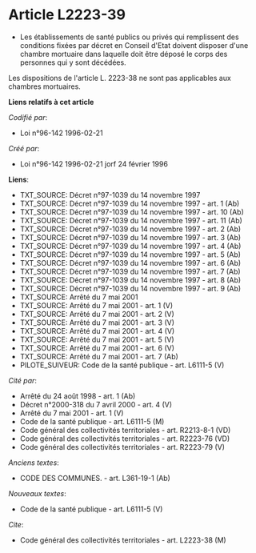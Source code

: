 # Article L2223-39

- Les établissements de santé publics ou privés qui remplissent des conditions fixées par décret en Conseil d'Etat doivent
disposer d'une chambre mortuaire dans laquelle doit être déposé le corps des personnes qui y sont décédées.

Les dispositions de l'article L. 2223-38 ne sont pas applicables aux chambres mortuaires.

**Liens relatifs à cet article**

_Codifié par_:

  - Loi n°96-142 1996-02-21

_Créé par_:

  - Loi n°96-142 1996-02-21 jorf 24 février 1996

**Liens**:

  - TXT_SOURCE: Décret n°97-1039 du 14 novembre 1997
  - TXT_SOURCE: Décret n°97-1039 du 14 novembre 1997 - art. 1 (Ab)
  - TXT_SOURCE: Décret n°97-1039 du 14 novembre 1997 - art. 10 (Ab)
  - TXT_SOURCE: Décret n°97-1039 du 14 novembre 1997 - art. 11 (Ab)
  - TXT_SOURCE: Décret n°97-1039 du 14 novembre 1997 - art. 2 (Ab)
  - TXT_SOURCE: Décret n°97-1039 du 14 novembre 1997 - art. 3 (Ab)
  - TXT_SOURCE: Décret n°97-1039 du 14 novembre 1997 - art. 4 (Ab)
  - TXT_SOURCE: Décret n°97-1039 du 14 novembre 1997 - art. 5 (Ab)
  - TXT_SOURCE: Décret n°97-1039 du 14 novembre 1997 - art. 6 (Ab)
  - TXT_SOURCE: Décret n°97-1039 du 14 novembre 1997 - art. 7 (Ab)
  - TXT_SOURCE: Décret n°97-1039 du 14 novembre 1997 - art. 8 (Ab)
  - TXT_SOURCE: Décret n°97-1039 du 14 novembre 1997 - art. 9 (Ab)
  - TXT_SOURCE: Arrêté du 7 mai 2001
  - TXT_SOURCE: Arrêté du 7 mai 2001 - art. 1 (V)
  - TXT_SOURCE: Arrêté du 7 mai 2001 - art. 2 (V)
  - TXT_SOURCE: Arrêté du 7 mai 2001 - art. 3 (V)
  - TXT_SOURCE: Arrêté du 7 mai 2001 - art. 4 (V)
  - TXT_SOURCE: Arrêté du 7 mai 2001 - art. 5 (V)
  - TXT_SOURCE: Arrêté du 7 mai 2001 - art. 6 (V)
  - TXT_SOURCE: Arrêté du 7 mai 2001 - art. 7 (Ab)
  - PILOTE_SUIVEUR: Code de la santé publique - art. L6111-5 (V)

_Cité par_:

  - Arrêté du 24 août 1998 - art. 1 (Ab)
  - Décret n°2000-318 du 7 avril 2000 - art. 4 (V)
  - Arrêté du 7 mai 2001 - art. 1 (V)
  - Code de la santé publique - art. L6111-5 (M)
  - Code général des collectivités territoriales - art. R2213-8-1 (VD)
  - Code général des collectivités territoriales - art. R2223-76 (VD)
  - Code général des collectivités territoriales - art. R2223-79 (V)

_Anciens textes_:

  - CODE DES COMMUNES. - art. L361-19-1 (Ab)

_Nouveaux textes_:

  - Code de la santé publique - art. L6111-5 (V)

_Cite_:

  - Code général des collectivités territoriales - art. L2223-38 (M)
